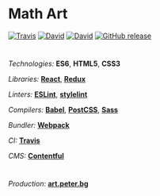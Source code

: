 # Math Art

[![Travis](https://img.shields.io/travis/martinmethod/3d-fractal-art.svg)](https://travis-ci.org/martinmethod/3d-fractal-art) [![David](https://img.shields.io/david/martinmethod/3d-fractal-art.svg)](https://david-dm.org/martinmethod/3d-fractal-art) [![David](https://img.shields.io/david/dev/martinmethod/3d-fractal-art.svg)](https://david-dm.org/martinmethod/3d-fractal-art?type=dev) [![GitHub release](https://img.shields.io/github/release/martinmethod/3d-fractal-art.svg)](https://github.com/martinmethod/3d-fractal-art/releases/latest)

#
*Technologies:* **ES6**, **HTML5**, **CSS3**

*Libraries:* **[React](https://reactjs.org)**, **[Redux](https://redux.js.org/)**

*Linters:* **[ESLint](https://eslint.org)**, **[stylelint](https://stylelint.io)**

*Compilers:* **[Babel](http://babeljs.io)**, **[PostCSS](https://postcss.org)**, **[Sass](http://sass-lang.com)**

*Bundler:* **[Webpack](http://webpack.js.org)**

*CI:* **[Travis](https://travis-ci.org)**

*CMS:* **[Contentful](https://www.contentful.com)**

#
*Production:* **[art.peter.bg](http://art.peter.bg)**
